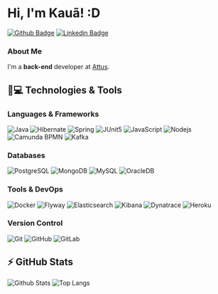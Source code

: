 # Hi, I'm Kauã! :D

[![Github Badge](https://img.shields.io/badge/-Github-000?style=flat-square&logo=Github&logoColor=white&link=https://github.com/Kauamendes/Kauamendes)](https://github.com/Kauamendes/Kauamendes)
[![Linkedin Badge](https://img.shields.io/badge/-LinkedIn-blue?style=flat-square&logo=Linkedin&logoColor=white&link=https://www.linkedin.com/in/kau%C3%A3-mendes-814617204/)](https://www.linkedin.com/in/kau%C3%A3-mendes-814617204/)

### About Me
I'm a **back-end** developer at [Attus](https://www.attus.ai/).

## 🚀💻 Technologies & Tools

### Languages & Frameworks
![Java](https://img.shields.io/badge/-Java-black?style=flat-square&logo=java)
![Hibernate](https://img.shields.io/badge/-Hibernate-black?style=flat-square&logo=hibernate)
![Spring](https://img.shields.io/badge/-Spring-black?style=flat-square&logo=spring)
![JUnit5](https://img.shields.io/badge/-Junit5-black?style=flat-square&logo=Junit5)
![JavaScript](https://img.shields.io/badge/-JavaScript-black?style=flat-square&logo=javascript)
![Nodejs](https://img.shields.io/badge/-Nodejs-black?style=flat-square&logo=Node.js)
![Camunda BPMN](https://img.shields.io/badge/-Camunda%20BPMN-003366?style=flat-square&logo=camunda)
![Kafka](https://img.shields.io/badge/-Kafka-231F20?style=flat-square&logo=apachekafka)

### Databases
![PostgreSQL](https://img.shields.io/badge/-PostgreSQL-336791?style=flat-square&logo=postgresql)
![MongoDB](https://img.shields.io/badge/-MongoDB-black?style=flat-square&logo=mongodb)
![MySQL](https://img.shields.io/badge/-MySQL-black?style=flat-square&logo=mysql)
![OracleDB](https://img.shields.io/badge/-OracleDB-F80000?style=flat-square&logo=oracle)

### Tools & DevOps
![Docker](https://img.shields.io/badge/-Docker-2496ED?style=flat-square&logo=docker)
![Flyway](https://img.shields.io/badge/-Flyway-3B88C3?style=flat-square&logo=flyway)
![Elasticsearch](https://img.shields.io/badge/-Elasticsearch-005571?style=flat-square&logo=elasticsearch)
![Kibana](https://img.shields.io/badge/-Kibana-005571?style=flat-square&logo=kibana)
![Dynatrace](https://img.shields.io/badge/-Dynatrace-6C4D57?style=flat-square&logo=dynatrace)
![Heroku](https://img.shields.io/badge/-Heroku-430098?style=flat-square&logo=heroku)

### Version Control
![Git](https://img.shields.io/badge/-Git-black?style=flat-square&logo=git)
![GitHub](https://img.shields.io/badge/-GitHub-181717?style=flat-square&logo=github)
![GitLab](https://img.shields.io/badge/-GitLab-FC6D26?style=flat-square&logo=gitlab)

## ⚡ GitHub Stats

![Github Stats](https://github-readme-stats.vercel.app/api?username=Kauamendes&show_icons=true&count_private=true&show_icons=true&include_all_commits=true)
![Top Langs](https://github-readme-stats.vercel.app/api/top-langs/?username=Kauamendes&hide=TeX&layout=compact)
